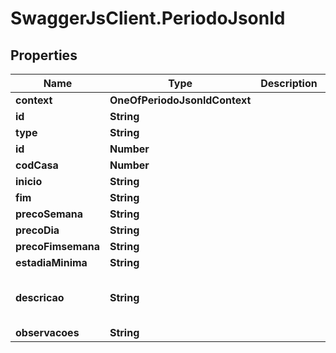 # SwaggerJsClient.PeriodoJsonld

## Properties

| Name               | Type                          | Description | Notes                                    |
| ------------------ | ----------------------------- | ----------- | ---------------------------------------- |
| **context**        | **OneOfPeriodoJsonldContext** |             | [optional]                               |
| **id**             | **String**                    |             | [optional]                               |
| **type**           | **String**                    |             | [optional]                               |
| **id**             | **Number**                    |             | [optional]                               |
| **codCasa**        | **Number**                    |             | [optional]                               |
| **inicio**         | **String**                    |             | [optional]                               |
| **fim**            | **String**                    |             | [optional]                               |
| **precoSemana**    | **String**                    |             | [optional]                               |
| **precoDia**       | **String**                    |             | [optional]                               |
| **precoFimsemana** | **String**                    |             | [optional]                               |
| **estadiaMinima**  | **String**                    |             | [optional]                               |
| **descricao**      | **String**                    |             | [optional] [default to &#x27;NULL&#x27;] |
| **observacoes**    | **String**                    |             | [optional]                               |
